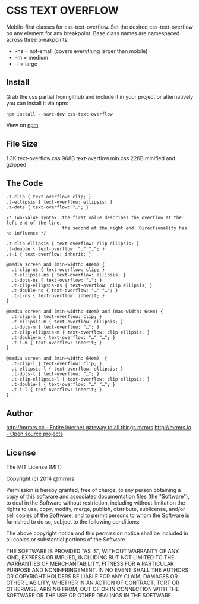 # CSS TEXT OVERFLOW

  Mobile-first classes for css-text-overflow.
  Set the desired css-text-overflow on any element for any breakpoint.
  Base class names are namespaced across three breakpoints:

*  -ns = not-small (covers everything larger than mobile)
*  -m  = medium
*  -l  = large

## Install
Grab the css partial from github and include it in your project or alternatively
you can install it via npm:
```
npm install --save-dev css-text-overflow
```
View on [npm](https://www.npmjs.org/package/css-text-overflow)


## File Size

1.3K text-overflow.css
968B text-overflow.min.css 
226B minified and gzipped

## The Code
```
.t-clip { text-overflow: clip; }
.t-ellipsis { text-overflow: ellipsis; }
.t-dots { text-overflow: "…"; }

/* Two-value syntax: the first value describes the overflow at the left end of the line,
                     the second at the right end. Directionality has no influence */

.t-clip-ellipsis { text-overflow: clip ellipsis; }
.t-double { text-overflow: "…" "…"; }
.t-i { text-overflow: inherit; }

@media screen and (min-width: 48em) {
  .t-clip-ns { text-overflow: clip; }
  .t-ellipsis-ns { text-overflow: ellipsis; }
  .t-dots-ns { text-overflow: "…"; }
  .t-clip-ellipsis-ns { text-overflow: clip ellipsis; }
  .t-double-ns { text-overflow: "…" "…"; }
  .t-i-ns { text-overflow: inherit; }
}

@media screen and (min-width: 48em) and (max-width: 64em) {
  .t-clip-m { text-overflow: clip; }
  .t-ellipsis-m { text-overflow: ellipsis; }
  .t-dots-m { text-overflow: "…"; }
  .t-clip-ellipsis-m { text-overflow: clip ellipsis; }
  .t-double-m { text-overflow: "…" "…"; }
  .t-i-m { text-overflow: inherit; }
}

@media screen and (min-width: 64em)  {
  .t-clip-l { text-overflow: clip; }
  .t-ellipsis-l { text-overflow: ellipsis; }
  .t-dots-l { text-overflow: "…"; }
  .t-clip-ellipsis-l { text-overflow: clip ellipsis; }
  .t-double-l { text-overflow: "…" "…"; }
  .t-i-l { text-overflow: inherit; }
}

```

## Author

[http://mrmrs.cc - Entire internet gateway to all things mrmrs](http://mrmrs.cc)
[http://mrmrs.io - Open source projects](http://mrmrs.io)

## License

The MIT License (MIT)

Copyright (c) 2014 @mrmrs

Permission is hereby granted, free of charge, to any person obtaining a copy
of this software and associated documentation files (the "Software"), to deal
in the Software without restriction, including without limitation the rights
to use, copy, modify, merge, publish, distribute, sublicense, and/or sell
copies of the Software, and to permit persons to whom the Software is
furnished to do so, subject to the following conditions:

The above copyright notice and this permission notice shall be included in
all copies or substantial portions of the Software.

THE SOFTWARE IS PROVIDED "AS IS", WITHOUT WARRANTY OF ANY KIND, EXPRESS OR
IMPLIED, INCLUDING BUT NOT LIMITED TO THE WARRANTIES OF MERCHANTABILITY,
FITNESS FOR A PARTICULAR PURPOSE AND NONINFRINGEMENT. IN NO EVENT SHALL THE
AUTHORS OR COPYRIGHT HOLDERS BE LIABLE FOR ANY CLAIM, DAMAGES OR OTHER
LIABILITY, WHETHER IN AN ACTION OF CONTRACT, TORT OR OTHERWISE, ARISING FROM,
OUT OF OR IN CONNECTION WITH THE SOFTWARE OR THE USE OR OTHER DEALINGS IN
THE SOFTWARE.

